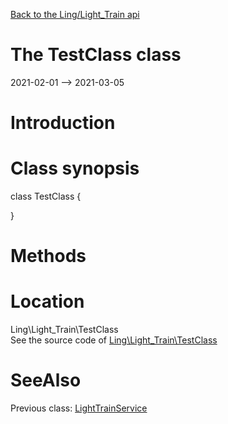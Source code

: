 [Back to the Ling/Light_Train api](https://github.com/lingtalfi/Light_Train/blob/master/doc/api/Ling/Light_Train.md)



The TestClass class
================
2021-02-01 --> 2021-03-05






Introduction
============





Class synopsis
==============


class <span class="pl-k">TestClass</span>  {

}






Methods
==============






Location
=============
Ling\Light_Train\TestClass<br>
See the source code of [Ling\Light_Train\TestClass](https://github.com/lingtalfi/Light_Train/blob/master/TestClass.php)



SeeAlso
==============
Previous class: [LightTrainService](https://github.com/lingtalfi/Light_Train/blob/master/doc/api/Ling/Light_Train/Service/LightTrainService.md)<br>
